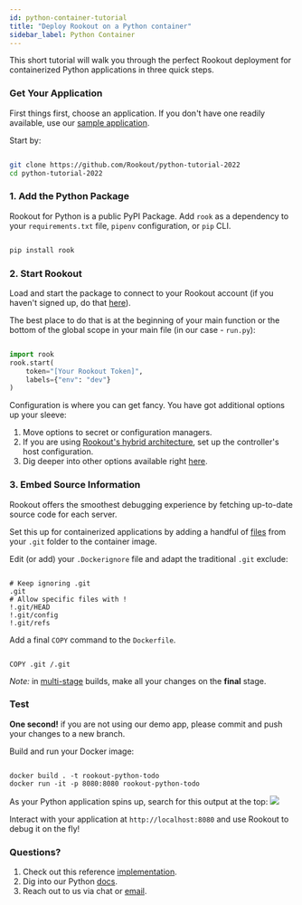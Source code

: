 ```yaml
---
id: python-container-tutorial
title: "Deploy Rookout on a Python container"
sidebar_label: Python Container
---
```

This short tutorial will walk you through the perfect Rookout deployment for containerized Python applications in three quick steps.

### Get Your Application

First things first, choose an application.
If you don't have one readily available, use our [sample application](https://github.com/Rookout/python-tutorial-2022).  

Start by:

```bash

git clone https://github.com/Rookout/python-tutorial-2022
cd python-tutorial-2022

```

### 1. Add the Python Package

Rookout for Python is a public PyPI Package.
Add `rook` as a dependency to your `requirements.txt` file, `pipenv` configuration, or `pip` CLI.

```bash

pip install rook

```

### 2. Start Rookout

Load and start the package to connect to your Rookout account (if you haven't signed up, do that [here](https://app.rookout.com/#mode=signUp)).

The best place to do that is at the beginning of your main function or the bottom of the global scope in your main file (in our case - `run.py`):

```python

import rook
rook.start(
    token="[Your Rookout Token]",
    labels={"env": "dev"}
)

```

<div className="rookout-org-info" />

Configuration is where you can get fancy. You have got additional options up your sleeve:

1.  Move options to secret or configuration managers.
2.  If you are using [Rookout's hybrid architecture](hybrid-deployments.mdx), set up the controller's host configuration.
3.  Dig deeper into other options available right [here](python-setup.mdx#sdk-api).

### 3. Embed Source Information

Rookout offers the smoothest debugging experience by fetching up-to-date source code for each server.

Set this up for containerized applications by adding a handful of [files](https://www.rookout.com/blog/embedding-source-code-version-information-in-docker-images/) from your `.git` folder to the container image.

Edit (or add) your `.Dockerignore` file and adapt the traditional `.git` exclude:

```ignore

# Keep ignoring .git
.git
# Allow specific files with !
!.git/HEAD
!.git/config
!.git/refs

```

Add a final `COPY` command to the `Dockerfile`.

```docker

COPY .git /.git

```

_Note:_ in [multi-stage](https://docs.docker.com/develop/develop-images/multistage-build/) builds, make all your changes on the **final** stage.

### Test

**One second!** if you are not using our demo app, please commit and push your changes to a new branch.

Build and run your Docker image:

```

docker build . -t rookout-python-todo
docker run -it -p 8080:8080 rookout-python-todo

```

As your Python application spins up, search for this output at the top:
<img src="/img/screenshots/python_success.png" />

Interact with your application at `http://localhost:8080` and use Rookout to debug it on the fly!

### Questions?

1.  Check out this reference [implementation](https://github.com/Rookout/python-tutorial-2022/compare/configure-rookout).
2.  Dig into our Python [docs](python-setup.mdx).
3.  Reach out to us via chat or [email](mailto:support@rookout.com).
